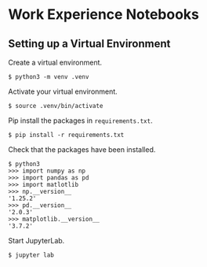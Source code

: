 # Work Experience Notebooks

## Setting up a Virtual Environment

Create a virtual environment.

```
$ python3 -m venv .venv
```

Activate your virtual environment.

```
$ source .venv/bin/activate
```

Pip install the packages in `requirements.txt`.

```
$ pip install -r requirements.txt
```

Check that the packages have been installed.

```
$ python3
>>> import numpy as np
>>> import pandas as pd
>>> import matlotlib
>>> np.__version__
'1.25.2'
>>> pd.__version__
'2.0.3'
>>> matplotlib.__version__
'3.7.2'
```

Start JupyterLab.

```
$ jupyter lab
```
